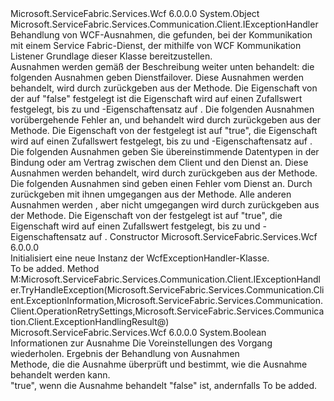 <Type Name="WcfExceptionHandler" FullName="Microsoft.ServiceFabric.Services.Communication.Wcf.Client.WcfExceptionHandler">
  <TypeSignature Language="C#" Value="public class WcfExceptionHandler : Microsoft.ServiceFabric.Services.Communication.Client.IExceptionHandler" />
  <TypeSignature Language="ILAsm" Value=".class public auto ansi beforefieldinit WcfExceptionHandler extends System.Object implements class Microsoft.ServiceFabric.Services.Communication.Client.IExceptionHandler" />
  <TypeSignature Language="DocId" Value="T:Microsoft.ServiceFabric.Services.Communication.Wcf.Client.WcfExceptionHandler" />
  <TypeSignature Language="VB.NET" Value="Public Class WcfExceptionHandler&#xA;Implements IExceptionHandler" />
  <TypeSignature Language="F#" Value="type WcfExceptionHandler = class&#xA;    interface IExceptionHandler" />
  <AssemblyInfo>
    <AssemblyName>Microsoft.ServiceFabric.Services.Wcf</AssemblyName>
    <AssemblyVersion>6.0.0.0</AssemblyVersion>
  </AssemblyInfo>
  <Base>
    <BaseTypeName>System.Object</BaseTypeName>
  </Base>
  <Interfaces>
    <Interface>
      <InterfaceName>Microsoft.ServiceFabric.Services.Communication.Client.IExceptionHandler</InterfaceName>
    </Interface>
  </Interfaces>
  <Docs>
    <summary>
            Behandlung von WCF-Ausnahmen, die gefunden, bei der Kommunikation mit einem Service Fabric-Dienst, der mithilfe von WCF Kommunikation Listener Grundlage dieser Klasse bereitzustellen.
            </summary>
    <remarks>
            Ausnahmen werden gemäß der Beschreibung weiter unten behandelt: <list type="table"> <item> <description> die folgenden Ausnahmen geben Dienstfailover. Diese Ausnahmen werden behandelt, wird durch zurückgeben <see cref="T:Microsoft.ServiceFabric.Services.Communication.Client.ExceptionHandlingRetryResult" /> aus der <see cref="M:Microsoft.ServiceFabric.Services.Communication.Client.IExceptionHandler.TryHandleException(Microsoft.ServiceFabric.Services.Communication.Client.ExceptionInformation,Microsoft.ServiceFabric.Services.Communication.Client.OperationRetrySettings,Microsoft.ServiceFabric.Services.Communication.Client.ExceptionHandlingResult@)" /> Methode. Die <see cref="P:Microsoft.ServiceFabric.Services.Communication.Client.ExceptionHandlingRetryResult.IsTransient" /> Eigenschaft von der <see cref="T:Microsoft.ServiceFabric.Services.Communication.Client.ExceptionHandlingRetryResult" /> auf "false" festgelegt ist die <see cref="P:Microsoft.ServiceFabric.Services.Communication.Client.ExceptionHandlingRetryResult.RetryDelay" /> Eigenschaft wird auf einen Zufallswert festgelegt, bis zu <see cref="P:Microsoft.ServiceFabric.Services.Communication.Client.OperationRetrySettings.MaxRetryBackoffIntervalOnNonTransientErrors" /> und <see cref="P:Microsoft.ServiceFabric.Services.Communication.Client.ExceptionHandlingRetryResult.MaxRetryCount" /> -Eigenschaftensatz auf <see cref="F:System.Int32.MaxValue" />. <list type="bullet"><item><description><see cref="T:System.ServiceModel.EndpointNotFoundException" /></description></item><item><description><see cref="T:System.ServiceModel.CommunicationObjectAbortedException" /></description></item><item><description><see cref="T:System.ServiceModel.CommunicationObjectFaultedException" /></description></item><item><description><see cref="T:System.ObjectDisposedException" /></description></item><item><description><see cref="T:System.ServiceModel.ChannelTerminatedException" /></description></item></list></description></item><item><description>Die folgenden Ausnahmen vorübergehende Fehler an, und behandelt wird durch zurückgeben <see cref="T:Microsoft.ServiceFabric.Services.Communication.Client.ExceptionHandlingRetryResult" /> aus der <see cref="M:Microsoft.ServiceFabric.Services.Communication.Client.IExceptionHandler.TryHandleException(Microsoft.ServiceFabric.Services.Communication.Client.ExceptionInformation,Microsoft.ServiceFabric.Services.Communication.Client.OperationRetrySettings,Microsoft.ServiceFabric.Services.Communication.Client.ExceptionHandlingResult@)" /> Methode. Die <see cref="P:Microsoft.ServiceFabric.Services.Communication.Client.ExceptionHandlingRetryResult.IsTransient" /> Eigenschaft von der <see cref="T:Microsoft.ServiceFabric.Services.Communication.Client.ExceptionHandlingRetryResult" /> festgelegt ist auf "true", die <see cref="P:Microsoft.ServiceFabric.Services.Communication.Client.ExceptionHandlingRetryResult.RetryDelay" /> Eigenschaft wird auf einen Zufallswert festgelegt, bis zu <see cref="P:Microsoft.ServiceFabric.Services.Communication.Client.OperationRetrySettings.MaxRetryBackoffIntervalOnTransientErrors" /> und <see cref="P:Microsoft.ServiceFabric.Services.Communication.Client.ExceptionHandlingRetryResult.MaxRetryCount" /> -Eigenschaftensatz auf <see cref="F:System.Int32.MaxValue" />. <list type="bullet"><item><description><see cref="T:System.TimeoutException" /></description></item><item><description><see cref="T:System.ServiceModel.ServerTooBusyException" /></description></item></list></description></item><item><description>Die folgenden Ausnahmen geben Sie übereinstimmende Datentypen in der Bindung oder am Vertrag zwischen dem Client und den Dienst an. Diese Ausnahmen werden behandelt, wird durch zurückgeben <see cref="T:Microsoft.ServiceFabric.Services.Communication.Client.ExceptionHandlingThrowResult" /> aus der <see cref="M:Microsoft.ServiceFabric.Services.Communication.Client.IExceptionHandler.TryHandleException(Microsoft.ServiceFabric.Services.Communication.Client.ExceptionInformation,Microsoft.ServiceFabric.Services.Communication.Client.OperationRetrySettings,Microsoft.ServiceFabric.Services.Communication.Client.ExceptionHandlingResult@)" /> Methode. <list type="bullet"><item><description><see cref="T:System.ServiceModel.ActionNotSupportedException" /></description></item><item><description><see cref="T:System.ServiceModel.AddressAccessDeniedException" /></description></item><item><description><see cref="T:System.ServiceModel.Security.SecurityAccessDeniedException" /></description></item></list></description></item><item><description>Die folgenden Ausnahmen sind geben einen Fehler vom Dienst an. Durch zurückgeben mit ihnen umgegangen <see cref="T:Microsoft.ServiceFabric.Services.Communication.Client.ExceptionHandlingThrowResult" /> aus der <see cref="M:Microsoft.ServiceFabric.Services.Communication.Client.IExceptionHandler.TryHandleException(Microsoft.ServiceFabric.Services.Communication.Client.ExceptionInformation,Microsoft.ServiceFabric.Services.Communication.Client.OperationRetrySettings,Microsoft.ServiceFabric.Services.Communication.Client.ExceptionHandlingResult@)" /> Methode. <list type="bullet"><item><description><see cref="T:System.ServiceModel.FaultException" /></description></item></list></description></item><item><description>Alle anderen Ausnahmen werden <see cref="T:System.ServiceModel.CommunicationException" />, aber nicht <see cref="T:System.ServiceModel.FaultException" /> umgegangen wird durch zurückgeben <see cref="T:Microsoft.ServiceFabric.Services.Communication.Client.ExceptionHandlingRetryResult" /> aus der <see cref="M:Microsoft.ServiceFabric.Services.Communication.Client.IExceptionHandler.TryHandleException(Microsoft.ServiceFabric.Services.Communication.Client.ExceptionInformation,Microsoft.ServiceFabric.Services.Communication.Client.OperationRetrySettings,Microsoft.ServiceFabric.Services.Communication.Client.ExceptionHandlingResult@)" /> Methode. Die <see cref="P:Microsoft.ServiceFabric.Services.Communication.Client.ExceptionHandlingRetryResult.IsTransient" /> Eigenschaft von der <see cref="T:Microsoft.ServiceFabric.Services.Communication.Client.ExceptionHandlingRetryResult" /> festgelegt ist auf "true", die <see cref="P:Microsoft.ServiceFabric.Services.Communication.Client.ExceptionHandlingRetryResult.RetryDelay" /> Eigenschaft wird auf einen Zufallswert festgelegt, bis zu <see cref="P:Microsoft.ServiceFabric.Services.Communication.Client.OperationRetrySettings.MaxRetryBackoffIntervalOnTransientErrors" /> und <see cref="P:Microsoft.ServiceFabric.Services.Communication.Client.ExceptionHandlingRetryResult.MaxRetryCount" /> -Eigenschaftensatz auf <see cref="P:Microsoft.ServiceFabric.Services.Communication.Client.OperationRetrySettings.DefaultMaxRetryCount" />.</description></item></list></remarks>
  </Docs>
  <Members>
    <Member MemberName=".ctor">
      <MemberSignature Language="C#" Value="public WcfExceptionHandler ();" />
      <MemberSignature Language="ILAsm" Value=".method public hidebysig specialname rtspecialname instance void .ctor() cil managed" />
      <MemberSignature Language="DocId" Value="M:Microsoft.ServiceFabric.Services.Communication.Wcf.Client.WcfExceptionHandler.#ctor" />
      <MemberSignature Language="VB.NET" Value="Public Sub New ()" />
      <MemberType>Constructor</MemberType>
      <AssemblyInfo>
        <AssemblyName>Microsoft.ServiceFabric.Services.Wcf</AssemblyName>
        <AssemblyVersion>6.0.0.0</AssemblyVersion>
      </AssemblyInfo>
      <Parameters />
      <Docs>
        <summary>
            Initialisiert eine neue Instanz der WcfExceptionHandler-Klasse.
            </summary>
        <remarks>To be added.</remarks>
      </Docs>
    </Member>
    <Member MemberName="Microsoft.ServiceFabric.Services.Communication.Client.IExceptionHandler.TryHandleException">
      <MemberSignature Language="C#" Value="bool IExceptionHandler.TryHandleException (Microsoft.ServiceFabric.Services.Communication.Client.ExceptionInformation exceptionInformation, Microsoft.ServiceFabric.Services.Communication.Client.OperationRetrySettings retrySettings, out Microsoft.ServiceFabric.Services.Communication.Client.ExceptionHandlingResult result);" />
      <MemberSignature Language="ILAsm" Value=".method hidebysig newslot virtual instance bool Microsoft.ServiceFabric.Services.Communication.Client.IExceptionHandler.TryHandleException(class Microsoft.ServiceFabric.Services.Communication.Client.ExceptionInformation exceptionInformation, class Microsoft.ServiceFabric.Services.Communication.Client.OperationRetrySettings retrySettings, [out] class Microsoft.ServiceFabric.Services.Communication.Client.ExceptionHandlingResult&amp; result) cil managed" />
      <MemberSignature Language="DocId" Value="M:Microsoft.ServiceFabric.Services.Communication.Wcf.Client.WcfExceptionHandler.Microsoft#ServiceFabric#Services#Communication#Client#IExceptionHandler#TryHandleException(Microsoft.ServiceFabric.Services.Communication.Client.ExceptionInformation,Microsoft.ServiceFabric.Services.Communication.Client.OperationRetrySettings,Microsoft.ServiceFabric.Services.Communication.Client.ExceptionHandlingResult@)" />
      <MemberType>Method</MemberType>
      <Implements>
        <InterfaceMember>M:Microsoft.ServiceFabric.Services.Communication.Client.IExceptionHandler.TryHandleException(Microsoft.ServiceFabric.Services.Communication.Client.ExceptionInformation,Microsoft.ServiceFabric.Services.Communication.Client.OperationRetrySettings,Microsoft.ServiceFabric.Services.Communication.Client.ExceptionHandlingResult@)</InterfaceMember>
      </Implements>
      <AssemblyInfo>
        <AssemblyName>Microsoft.ServiceFabric.Services.Wcf</AssemblyName>
        <AssemblyVersion>6.0.0.0</AssemblyVersion>
      </AssemblyInfo>
      <ReturnValue>
        <ReturnType>System.Boolean</ReturnType>
      </ReturnValue>
      <Parameters>
        <Parameter Name="exceptionInformation" Type="Microsoft.ServiceFabric.Services.Communication.Client.ExceptionInformation" />
        <Parameter Name="retrySettings" Type="Microsoft.ServiceFabric.Services.Communication.Client.OperationRetrySettings" />
        <Parameter Name="result" Type="Microsoft.ServiceFabric.Services.Communication.Client.ExceptionHandlingResult&amp;" RefType="out" />
      </Parameters>
      <Docs>
        <param name="exceptionInformation">Informationen zur Ausnahme</param>
        <param name="retrySettings">Die Voreinstellungen des Vorgang wiederholen.</param>
        <param name="result">Ergebnis der Behandlung von Ausnahmen</param>
        <summary>
            Methode, die die Ausnahme überprüft und bestimmt, wie die Ausnahme behandelt werden kann. 
            </summary>
        <returns>"true", wenn die Ausnahme behandelt "false" ist, andernfalls</returns>
        <remarks>To be added.</remarks>
      </Docs>
    </Member>
  </Members>
</Type>
